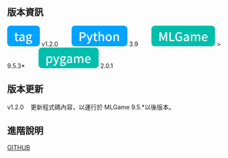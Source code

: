 ## 版本資訊

![tag-chip](/assets/icons/tag.svg) v1.2.0&nbsp;&nbsp;&nbsp;&nbsp;&nbsp;&nbsp;&nbsp;&nbsp;![python-chip](/assets/icons/python.svg) 3.9&nbsp;&nbsp;&nbsp;&nbsp;&nbsp;&nbsp;&nbsp;&nbsp;![mlgame-chip](/assets/icons/mlGame.svg) > 9.5.3\*&nbsp;&nbsp;&nbsp;&nbsp;&nbsp;&nbsp;&nbsp;&nbsp;![pygame-chip](/assets/icons/pygame.svg) 2.0.1

## 版本更新

v1.2.0&nbsp;&nbsp;&nbsp;&nbsp;更新程式碼內容，以運行於 MLGame 9.5.\*以後版本。

## 進階說明

[GITHUB](https://github.com/PAIA-Playful-AI-Arena/dont_touch)

